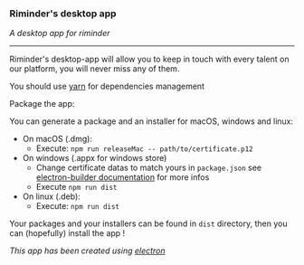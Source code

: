 ### Riminder's desktop app

*A desktop app for riminder*

____

Riminder's desktop-app will allow you to keep in touch with every talent on our
platform, you will never miss any of them.

You should use [yarn](https://yarnpkg.com/en/) for dependencies management

Package the app:

You can generate a package and an installer for macOS, windows and linux:

* On macOS (.dmg):
  * Execute: `npm run releaseMac -- path/to/certificate.p12`
* On windows (.appx for windows store)
  * Change certificate datas to match yours in `package.json` see [electron-builder documentation](https://www.electron.build/configuration/win) for more infos
  * Execute `npm run dist`
* On linux (.deb):
    * Execute: `npm run dist`

Your packages and your installers can be found in `dist` directory, then you can (hopefully) install the app !

*This app has been created using [electron](https://github.com/electron/electron)*

